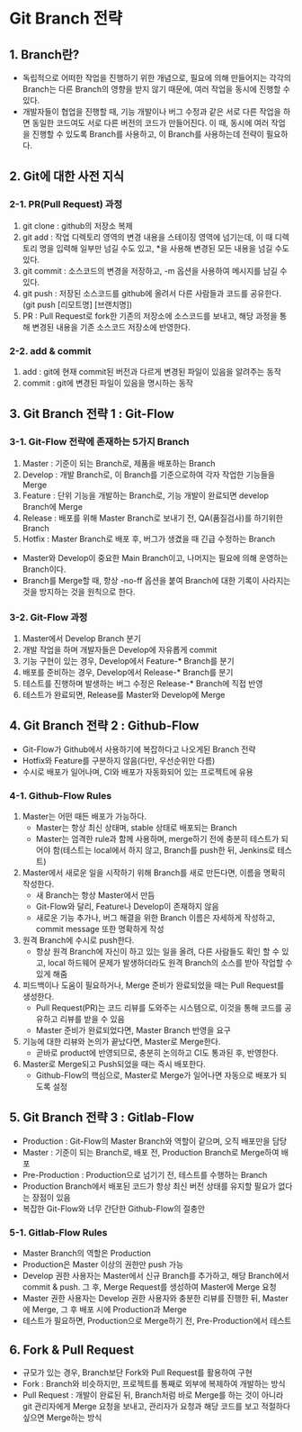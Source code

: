 # Git Branch 전략

## 1. Branch란?
- 독립적으로 어떠한 작업을 진행하기 위한 개념으로, 필요에 의해 만들어지는 각각의 Branch는 다른 Branch의 영향을 받지 않기 때문에, 여러 작업을 동시에 진행할 수 있다.
- 개발자들이 협업을 진행할 때, 기능 개발이나 버그 수정과 같은 서로 다른 작업을 하면 동일한 코드여도 서로 다른 버전의 코드가 만들어진다. 이 때, 동시에 여러 작업을 진행할 수 있도록 Branch를 사용하고, 이 Branch를 사용하는데 전략이 필요하다.

## 2. Git에 대한 사전 지식

### 2-1. PR(Pull Request) 과정
1. git clone : github의 저장소 복제
2. git add : 작업 디렉토리 영역의 변경 내용을 스테이징 영역에 넘기는데, 이 때 디렉토리 명을 입력해 일부만 넘길 수도 있고, *을 사용해 변경된 모든 내용을 넘길 수도 있다.
3. git commit : 소스코드의 변경을 저장하고, -m 옵션을 사용하여 메시지를 남길 수 있다.
4. git push : 저장된 소스코드를 github에 올려서 다른 사람들과 코드를 공유한다. (git push [리모트명] [브랜치명])
5. PR : Pull Request로 fork한 기존의 저장소에 소스코드를 보내고, 해당 과정을 통해 변경된 내용을 기존 소스코드 저장소에 반영한다.

### 2-2. add & commit
1. add : git에 현재 commit된 버전과 다르게 변경된 파일이 있음을 알려주는 동작
2. commit : git에 변경된 파일이 있음을 명시하는 동작

## 3. Git Branch 전략 1 : Git-Flow

### 3-1. Git-Flow 전략에 존재하는 5가지 Branch
1. Master : 기준이 되는 Branch로, 제품을 배포하는 Branch
2. Develop : 개발 Branch로, 이 Branch를 기준으로하여 각자 작업한 기능들을 Merge
3. Feature : 단위 기능을 개발하는 Branch로, 기능 개발이 완료되면 develop Branch에 Merge
4. Release : 배포를 위해 Master Branch로 보내기 전, QA(품질검사)를 하기위한 Branch
5. Hotfix : Master Branch로 배포 후, 버그가 생겼을 때 긴급 수정하는 Branch

- Master와 Develop이 중요한 Main Branch이고, 나머지는 필요에 의해 운영하는 Branch이다.
- Branch를 Merge할 때, 항상 -no-ff 옵션을 붙여 Branch에 대한 기록이 사라지는 것을 방지하는 것을 원칙으로 한다.

### 3-2. Git-Flow 과정
1. Master에서 Develop Branch 분기
2. 개발 작업을 하며 개발자들은 Develop에 자유롭게 commit
3. 기능 구현이 있는 경우, Develop에서 Feature-* Branch를 분기
4. 배포를 준비하는 경우, Develop에서 Release-* Branch를 분기
5. 테스트를 진행하며 발생하는 버그 수정은 Release-* Branch에 직접 반영
6. 테스트가 완료되면, Release를 Master와 Develop에 Merge

## 4. Git Branch 전략 2 : Github-Flow
- Git-Flow가 Github에서 사용하기에 복잡하다고 나오게된 Branch 전략
- Hotfix와 Feature를 구분하지 않음(다만, 우선순위만 다름)
- 수시로 배포가 일어나며, CI와 배포가 자동화되어 있는 프로젝트에 유용

### 4-1. Github-Flow Rules
1. Master는 어떤 때든 배포가 가능하다.
    - Master는 항상 최신 상태며, stable 상태로 배포되는 Branch
    - Master는 엄격한 rule과 함께 사용하며, merge하기 전에 충분히 테스트가 되어야 함(테스트는 local에서 하지 않고, Branch를 push한 뒤, Jenkins로 테스트)
2. Master에서 새로운 일을 시작하기 위해 Branch를 새로 만든다면, 이름을 명확히 작성한다.
   - 새 Branch는 항상 Master에서 만듬
   - Git-Flow와 달리, Feature나 Develop이 존재하지 않음
   - 새로운 기능 추가나, 버그 해결을 위한 Branch 이름은 자세하게 작성하고, commit message 또한 명확하게 작성
3. 원격 Branch에 수시로 push한다.
   - 항상 원격 Branch에 자신이 하고 있는 일을 올려, 다른 사람들도 확인 할 수 있고, local 하드웨어 문제가 발생하더라도 원격 Branch의 소스를 받아 작업할 수 있게 해줌
4. 피드백이나 도움이 필요하거나, Merge 준비가 완료되었을 때는 Pull Request를 생성한다.
   - Pull Request(PR)는 코드 리뷰를 도와주는 시스템으로, 이것을 통해 코드를 공유하고 리뷰를 받을 수 있음
   - Master 준비가 완료되었다면, Master Branch 반영을 요구
5. 기능에 대한 리뷰와 논의가 끝났다면, Master로 Merge한다.
   - 곧바로 product에 반영되므로, 충분히 논의하고 CI도 통과된 후, 반영한다.
6. Master로 Merge되고 Push되었을 때는 즉시 배포한다.
   - Github-Flow의 핵심으로, Master로 Merge가 일어나면 자동으로 배포가 되도록 설정

## 5. Git Branch 전략 3 : Gitlab-Flow
- Production : Git-Flow의 Master Branch와 역할이 같으며, 오직 배포만을 담당
- Master : 기준이 되는 Branch로, 배포 전, Production Branch로 Merge하여 배포
- Pre-Production : Production으로 넘기기 전, 테스트를 수행하는 Branch
- Production Branch에서 배포된 코드가 항상 최신 버전 상태를 유지할 필요가 없다는 장점이 있음
- 복잡한 Git-Flow와 너무 간단한 Github-Flow의 절충안

### 5-1. Gitlab-Flow Rules
- Master Branch의 역할은 Production
- Production은 Master 이상의 권한만 push 가능
- Develop 권한 사용자는 Master에서 신규 Branch를 추가하고, 해당 Branch에서 commit & push. 그 후, Merge Request를 생성하여 Master에 Merge 요청
- Master 권한 사용자는 Develop 권한 사용자와 충분한 리뷰를 진행한 뒤, Master에 Merge, 그 후 배포 시에 Production과 Merge
- 테스트가 필요하면, Production으로 Merge하기 전, Pre-Production에서 테스트

## 6. Fork & Pull Request
- 규모가 있는 경우, Branch보단 Fork와 Pull Request를 활용하여 구현
- Fork : Branch와 비슷하지만, 프로젝트를 통째로 외부에 복제하여 개발하는 방식
- Pull Request : 개발이 완료된 뒤, Branch처럼 바로 Merge를 하는 것이 아니라 git 관리자에게 Merge 요청을 보내고, 관리자가 요청과 해당 코드를 보고 적절하다 싶으면 Merge하는 방식